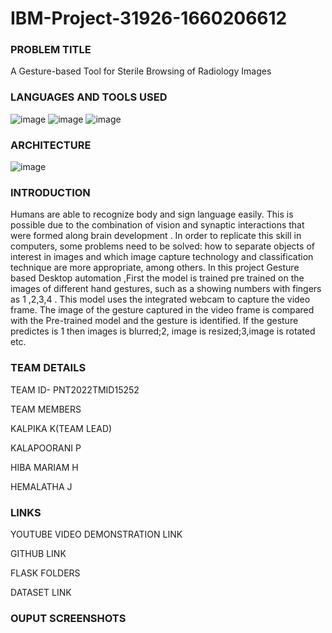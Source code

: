 # IBM-Project-31926-1660206612
### PROBLEM TITLE 
A Gesture-based Tool for Sterile Browsing of Radiology Images
### LANGUAGES AND TOOLS USED
![image](https://user-images.githubusercontent.com/69431196/202851699-3aebf4eb-6293-4c4c-a553-6e3f77eb7614.png) ![image](https://user-images.githubusercontent.com/69431196/202851946-c9d3900d-808c-4593-8d3b-d2e6ee35e52e.png) ![image](https://user-images.githubusercontent.com/69431196/202851600-9f4614d0-6e20-4cb0-bdf8-cd789bf2c4c4.png)


### ARCHITECTURE
![image](https://user-images.githubusercontent.com/69431196/202851549-6a6a5911-c316-45e0-9635-4ed1eec197e3.png)


### INTRODUCTION
Humans are able to recognize body and sign language easily.
This is possible due to the combination of vision and synaptic interactions that were formed along brain development . 
In order to replicate this skill in computers, some problems need to be solved: how to separate objects of interest in images and which image capture technology and classification technique are more appropriate, among others.
In this project Gesture based Desktop automation ,First the model is trained pre trained on the images of different hand gestures, such as a showing numbers with fingers as 1 ,2,3,4 .
This model uses the integrated webcam to capture the video frame.
The image of the gesture captured in the video frame is compared with  the Pre-trained model and the gesture is identified.
If the gesture predictes is 1 then images is blurred;2, image is resized;3,image is rotated etc.

### TEAM DETAILS 

TEAM ID- PNT2022TMID15252

TEAM MEMBERS

KALPIKA K(TEAM LEAD)

KALAPOORANI P

HIBA MARIAM H

HEMALATHA J

### LINKS

 YOUTUBE VIDEO DEMONSTRATION LINK

 GITHUB LINK

 FLASK FOLDERS

 DATASET LINK
 
 ### OUPUT SCREENSHOTS

